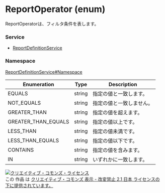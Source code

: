 # ReportOperator (enum)
ReportOperatorは、フィルタ条件を表します。

### Service
+ [ReportDefinitionService](../../services/ReportDefinitionService.md)

### Namespace
[ReportDefinitionService#Namespace](../../services/ReportDefinitionService.md#namespace)

| Enumeration | Type | Description |
|---|---|---|
| EQUALS| string| 指定の値と一致します。 |
| NOT_EQUALS| string| 指定の値と一致しません。 |
| GREATER_THAN| string| 指定の値を超えます。 |
| GREATER_THAN_EQUALS| string| 指定の値以上です。 |
| LESS_THAN| string| 指定の値未満です。 |
| LESS_THAN_EQUALS| string| 指定の値以下です。 |
| CONTAINS| string| 指定の値を含みます。 |
| IN| string| いずれかに一致します。 |

<a rel="license" href="http://creativecommons.org/licenses/by-nd/2.1/jp/"><img alt="クリエイティブ・コモンズ・ライセンス" style="border-width:0" src="https://i.creativecommons.org/l/by-nd/2.1/jp/88x31.png" /></a><br />この 作品 は <a rel="license" href="http://creativecommons.org/licenses/by-nd/2.1/jp/">クリエイティブ・コモンズ 表示 - 改変禁止 2.1 日本 ライセンスの下に提供されています。</a>
